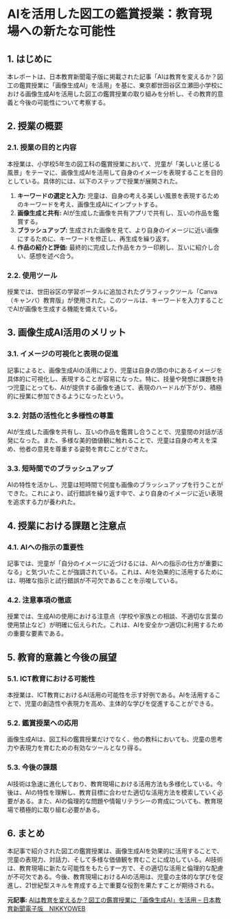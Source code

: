 # AIを活用した図工の鑑賞授業：教育現場への新たな可能性

## 1. はじめに

本レポートは、日本教育新聞電子版に掲載された記事「AIは教育を変えるか？図工の鑑賞授業に「画像生成AI」を活用」を基に、東京都世田谷区立瀬田小学校における画像生成AIを活用した図工の鑑賞授業の取り組みを分析し、その教育的意義と今後の可能性について考察する。

## 2. 授業の概要

### 2.1. 授業の目的と内容

本授業は、小学校5年生の図工科の鑑賞授業において、児童が「美しいと感じる風景」をテーマに、画像生成AIを活用して自身のイメージを表現することを目的としている。具体的には、以下のステップで授業が展開された。

1. **キーワードの選定と入力:** 児童は、自身の考える美しい風景を表現するためのキーワードを考え、画像生成AIにインプットする。
2. **画像生成と共有:** AIが生成した画像を共有アプリで共有し、互いの作品を鑑賞する。
3. **ブラッシュアップ:** 生成された画像を見て、より自身のイメージに近い画像にするために、キーワードを修正し、再生成を繰り返す。
4. **作品の紹介と評価:** 最終的に完成した作品をカラー印刷し、互いに紹介し合い、感想を述べ合う。

### 2.2. 使用ツール

授業では、世田谷区の学習ポータルに追加されたグラフィックツール「Canva（キャンバ）教育版」が使用された。このツールは、キーワードを入力することでAIが画像を生成する機能を備えている。

## 3. 画像生成AI活用のメリット

### 3.1. イメージの可視化と表現の促進

記事によると、画像生成AIの活用により、児童は自身の頭の中にあるイメージを具体的に可視化し、表現することが容易になった。特に、技量や発想に課題を持つ児童にとっても、AIが提供する画像を通じて、表現のハードルが下がり、積極的に授業に参加できるようになったという。

### 3.2. 対話の活性化と多様性の尊重

AIが生成した画像を共有し、互いの作品を鑑賞し合うことで、児童間の対話が活発になった。また、多様な美的価値観に触れることで、児童は自身の考えを深め、他者の意見を尊重する姿勢を育むことができた。

### 3.3. 短時間でのブラッシュアップ

AIの特性を活かし、児童は短時間で何度も画像のブラッシュアップを行うことができた。これにより、試行錯誤を繰り返す中で、より自身のイメージに近い表現を追求する力が養われた。

## 4. 授業における課題と注意点

### 4.1. AIへの指示の重要性

記事では、児童が「自分のイメージに近づけるには、AIへの指示の仕方が重要になる」と気づいたことが強調されている。これは、AIを効果的に活用するためには、明確な指示と試行錯誤が不可欠であることを示唆している。

### 4.2. 注意事項の徹底

授業では、生成AIの使用における注意点（学校や家族との相談、不適切な言葉の使用禁止など）が明確に伝えられた。これは、AIを安全かつ適切に利用するための重要な要素である。

## 5. 教育的意義と今後の展望

### 5.1. ICT教育における可能性

本授業は、ICT教育におけるAI活用の可能性を示す好例である。AIを活用することで、児童の創造性や表現力を高め、主体的な学びを促進することができる。

### 5.2. 鑑賞授業への応用

画像生成AIは、図工科の鑑賞授業だけでなく、他の教科においても、児童の思考力や表現力を育むための有効なツールとなり得る。

### 5.3. 今後の課題

AI技術は急速に進化しており、教育現場における活用方法も多様化している。今後は、AIの特性を理解し、教育目標に合わせた適切な活用方法を模索していく必要がある。また、AIの倫理的な問題や情報リテラシーの育成についても、教育現場で積極的に取り組む必要がある。

## 6. まとめ

本記事で紹介された図工の鑑賞授業は、画像生成AIを効果的に活用することで、児童の表現力、対話力、そして多様な価値観を育むことに成功している。AI技術は、教育現場に新たな可能性をもたらす一方で、その適切な活用と倫理的な配慮が不可欠である。今後、教育現場におけるAIの活用は、児童の主体的な学びを促進し、21世紀型スキルを育成する上で重要な役割を果たすことが期待される。


**元記事:** [AIは教育を変えるか？図工の鑑賞授業に「画像生成AI」を活用 – 日本教育新聞電子版　NIKKYOWEB](https://www.kyoiku-press.com/post-293940/)